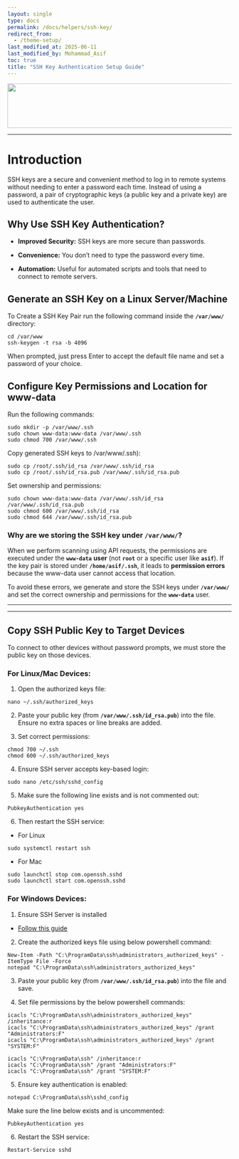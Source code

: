 ```yaml
---
layout: single
type: docs
permalink: /docs/helpers/ssh-key/
redirect_from:
  - /theme-setup/
last_modified_at: 2025-06-11
last_modified_by: Mohammad_Asif
toc: true
title: "SSH Key Authentication Setup Guide"
---
```



<img src="https://lcdung.top/wp-content/uploads/2016/10/Create-SSH-Key.png" alt="" style=" width:650px ; height:100px ">

---

# Introduction
SSH keys are a secure and convenient method to log in to remote systems without needing to enter a password each time. Instead of using a password, a pair of cryptographic keys (a public key and a private key) are used to authenticate the user.

## Why Use SSH Key Authentication?
- **Improved Security:** SSH keys are more secure than passwords.

- **Convenience:** You don’t need to type the password every time.

- **Automation:** Useful for automated scripts and tools that need to connect to remote servers.

## Generate an SSH Key on a Linux Server/Machine

To Create a SSH Key Pair run the following command inside the <code><b>/var/www/</b></code> directory:
```
cd /var/www
ssh-keygen -t rsa -b 4096
```
When prompted, just press Enter to accept the default file name and set a password of your choice.

## Configure Key Permissions and Location for www-data

Run the following commands:

```
sudo mkdir -p /var/www/.ssh
sudo chown www-data:www-data /var/www/.ssh
sudo chmod 700 /var/www/.ssh
```

Copy generated SSH keys to /var/www/.ssh):

```
sudo cp /root/.ssh/id_rsa /var/www/.ssh/id_rsa
sudo cp /root/.ssh/id_rsa.pub /var/www/.ssh/id_rsa.pub
```

Set ownership and permissions:

```
sudo chown www-data:www-data /var/www/.ssh/id_rsa /var/www/.ssh/id_rsa.pub
sudo chmod 600 /var/www/.ssh/id_rsa
sudo chmod 644 /var/www/.ssh/id_rsa.pub
```


### Why are we storing the SSH key under <code><b>/var/www/</b></code>?
When we perform scanning using API requests, the permissions are executed under the <code><b>www-data</b></code> **user** (not <code><b>root</b></code> or a specific user like <code><b>asif</b></code>). If the key pair is stored under <code><b>/home/asif/.ssh</b></code>, it leads to **permission errors** because the www-data user cannot access that location.

To avoid these errors, we generate and store the SSH keys under <code><b>/var/www/</b></code> and set the correct ownership and permissions for the <code><b>www-data</b></code> user.

---
---

## Copy SSH Public Key to Target Devices
To connect to other devices without password prompts, we must store the public key on those devices.


### For Linux/Mac Devices:

1. Open the authorized keys file:
```
nano ~/.ssh/authorized_keys
```

2. Paste your public key (from <code><b>/var/www/.ssh/id_rsa.pub</b></code>) into the file. 
Ensure no extra spaces or line breaks are added.

3. Set correct permissions:

```
chmod 700 ~/.ssh
chmod 600 ~/.ssh/authorized_keys
```

4. Ensure SSH server accepts key-based login:

```
sudo nano /etc/ssh/sshd_config
```

5. Make sure the following line exists and is not commented out:

```
PubkeyAuthentication yes
```

6. Then restart the SSH service:

- For Linux
```
sudo systemctl restart ssh
```

- For Mac
```
sudo launchctl stop com.openssh.sshd
sudo launchctl start com.openssh.sshd
```

### For Windows Devices:

1. Ensure SSH Server is installed
- [Follow this guide](/docs/helper/enable-ssh/)

2. Create the authorized keys file using below powershell command:

```
New-Item -Path "C:\ProgramData\ssh\administrators_authorized_keys" -ItemType File -Force
notepad "C:\ProgramData\ssh\administrators_authorized_keys"
```

3. Paste your public key (from <code><b>/var/www/.ssh/id_rsa.pub</b></code>) into the file and save.

3. Set file permissions by the below powershell commands:

```
icacls "C:\ProgramData\ssh\administrators_authorized_keys" /inheritance:r
icacls "C:\ProgramData\ssh\administrators_authorized_keys" /grant "Administrators:F"
icacls "C:\ProgramData\ssh\administrators_authorized_keys" /grant "SYSTEM:F"
```

```
icacls "C:\ProgramData\ssh" /inheritance:r
icacls "C:\ProgramData\ssh" /grant "Administrators:F"
icacls "C:\ProgramData\ssh" /grant "SYSTEM:F"
```

5. Ensure key authentication is enabled:

```
notepad C:\ProgramData\ssh\sshd_config
```

Make sure the line below exists and is uncommented:

```
PubkeyAuthentication yes
```

6. Restart the SSH service:

```
Restart-Service sshd
```

